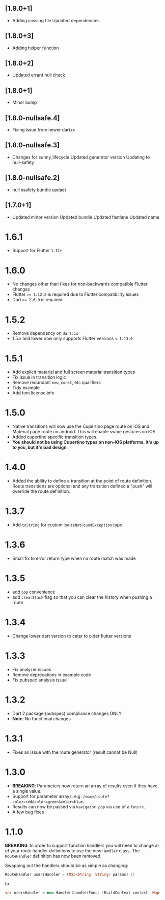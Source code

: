 ## [1.9.0+1]
 * Adding missing file
Updated dependencies

## [1.8.0+3]
 * Adding helper function

## [1.8.0+2]
 * Updated errant null check

## [1.8.0+1]
 * Minor bump

## [1.8.0-nullsafe.4]
 * Fixing issue from newer dartxx

## [1.8.0-nullsafe.3]
 * Changes for sunny_lifecycle
Updated generator version
Updating to null-safety

## [1.8.0-nullsafe.2]
 * null ssafety
bundle updaet

## [1.7.0+1]
 * Updated minor version
Updated bundle
Updated fastlane
Updated name

# 1.6.1
- Support for Flutter `1.12+`

# 1.6.0
- No changes other than fixes for non-backwards compatible Flutter changes 
- Flutter `>= 1.12.0` is required due to Flutter compatibility issues
- Dart `>= 2.6.0` is required

# 1.5.2
- Remove dependency on `dart:io`
- 1.5.x and lower now only supports Flutter versions `< 1.13.0` 

# 1.5.1
- Add explicit material and full screen material transition types
- Fix issue in transition logic
- Remove redundant `new`, `const`, etc qualifiers
- Tidy example
- Add font license info

# 1.5.0
- Native transitions will now use the Cupertino page route on iOS and Material page route on android. This will enable swipe gestures on iOS.
- Added cupertino specific transition types. 
- **You should not be using Cupertino types on non-iOS platforms. It's up to you, but it's bad design**.

# 1.4.0
- Added the ability to define a transition at the point of route definition. Route transitions are optional and any transition defined a "push" will override the route definition.

# 1.3.7
- Add `toString` for custom `RouteNotFoundException` type

# 1.3.6
- Small fix to error return type when no route match was made

# 1.3.5
- add `pop` convenience
- add `clearStack` flag so that you can clear the history when pushing a route

# 1.3.4
- Change lower dart version to cater to older flutter versions

# 1.3.3
- Fix analyzer issues
- Remove deprecations in example code
- Fix pubspec analysis issue

# 1.3.2
- Dart 2 package (pubspec) compliance changes ONLY
- **Note**: No functional changes

# 1.3.1
- Fixes an issue with the route generator (result cannot be Null)

# 1.3.0
- **BREAKING**: Parameters now return an array of results even if they have a single value.
- Support for parameter arrays. e.g: `/some/route?color=red&color=green&color=blue`.
- Results can now be passed via `Navigator.pop` via use of a `Future`.
- A few bug fixes

# 1.1.0

**BREAKING**: In order to support function handlers you will need to change all of your route 
handler definitions to use the new `Handler` class. The `RouteHandler` definition has now been 
removed.

Swapping out the handlers should be as simple as changing:

```dart
RouteHandler usersHandler = (Map<String, String> params) {}
```

to

```dart
var usersHandler = new Handler(handlerFunc: (BuildContext context, Map<String, dynamic> params) {});
```
